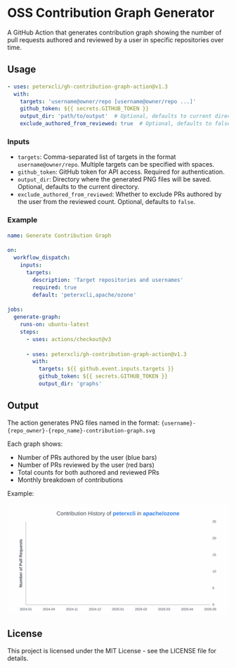 # OSS Contribution Graph Generator

A GitHub Action that generates contribution graph showing the number of pull requests authored and reviewed by a user in specific repositories over time.

## Usage

```yaml
- uses: peterxcli/gh-contribution-graph-action@v1.3
  with:
    targets: 'username@owner/repo [username@owner/repo ...]'
    github_token: ${{ secrets.GITHUB_TOKEN }}
    output_dir: 'path/to/output'  # Optional, defaults to current directory
    exclude_authored_from_reviewed: true  # Optional, defaults to false
```

### Inputs

- `targets`: Comma-separated list of targets in the format `username@owner/repo`. Multiple targets can be specified with spaces.
- `github_token`: GitHub token for API access. Required for authentication.
- `output_dir`: Directory where the generated PNG files will be saved. Optional, defaults to the current directory.
- `exclude_authored_from_reviewed`: Whether to exclude PRs authored by the user from the reviewed count. Optional, defaults to `false`.

### Example

```yaml
name: Generate Contribution Graph

on:
  workflow_dispatch:
    inputs:
      targets:
        description: 'Target repositories and usernames'
        required: true
        default: 'peterxcli,apache/ozone'

jobs:
  generate-graph:
    runs-on: ubuntu-latest
    steps:
      - uses: actions/checkout@v3
      
      - uses: peterxcli/gh-contribution-graph-action@v1.3
        with:
          targets: ${{ github.event.inputs.targets }}
          github_token: ${{ secrets.GITHUB_TOKEN }}
          output_dir: 'graphs'
```

## Output

The action generates PNG files named in the format:
`{username}-{repo_owner}-{repo_name}-contribution-graph.svg`

Each graph shows:
- Number of PRs authored by the user (blue bars)
- Number of PRs reviewed by the user (red bars)
- Total counts for both authored and reviewed PRs
- Monthly breakdown of contributions

Example:

![peterxcli-apache-ozone-contribution-graph](https://raw.githubusercontent.com/peterxcli/peterxcli/refs/heads/main/images/peterxcli-apache-ozone-contribution-graph.svg)

## License

This project is licensed under the MIT License - see the LICENSE file for details.
